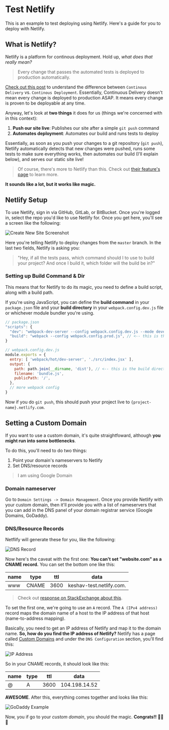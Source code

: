 # Test Netlify
This is an example to test deploying using Netlify. Here's a guide for you to deploy with Netlify.

## What is Netlify?
Netlify is a platform for continous deployment. Hold up, *what does that really mean?*

> Every change that passes the automated tests is deployed to production automatically.

[Check out this post](https://puppet.com/blog/continuous-delivery-vs-continuous-deployment-what-s-diff) to understand the difference between `Continous Delivery` vs. `Continous Deployment`. Essentially, Continuous Delivery doesn't mean every change is deployed to production ASAP. It means every change is proven to be deployable at any time.

Anyway, let's look at **two things** it does for us (things we're concerned with in this context):

1. **Push our site live**: Publishes our site after a simple `git push` command
2. **Automates deployment**: Automates our build and runs tests to deploy

Essentially, as soon as you push your changes to a git repository (`git push`), Netlify automatically detects that new changes were pushed, runs some tests to make sure everything works, then automates our build (I'll explain below), and serves our static site live!

> Of course, there's more to Netlify than this. Check out [their feature's page](https://www.netlify.com/features/) to learn more.

**It sounds like a lot, but it works like magic.**

## Netlify Setup
To use Netlify, sign in via GitHub, GitLab, or BitBucket. Once you're logged in, select the repo you'd like to use Netlify for. Once you get here, you'll see a screen like the following:

![Create New Site Screenshot](https://i.imgur.com/t4inTR1.png)

Here you're telling Netlify to deploy changes from the `master` branch. In the last two fields, Netlify is asking you:

> "Hey, if all the tests pass, which command should I to use to build your project? And once I build it, which folder will the build be in?"

### Setting up Build Command & Dir
This means that for Netlify to do its magic, you need to define a build script, along with a build path.

If you're using JavaScript, you can define the **build command** in your `package.json` file and your **build directory** in your `webpack.config.dev.js` file or whichever module bundler you're using.

```js
// package.json
"scripts": {
  "dev": "webpack-dev-server --config webpack.config.dev.js --mode development --color",
  "build": "webpack --config webpack.config.prod.js", // <-- this is the build command
}
```

```js
// webpack.config.dev.js
module.exports = {
  entry: [ 'webpack/hot/dev-server', './src/index.jsx' ],
  output: {
    path: path.join(__dirname, 'dist'), // <-- this is the build directory
    filename: 'bundle.js',
    publicPath: '/',
  },
  // more webpack config
}
```

Now if you do `git push`, this should push your project live to `{project-name}.netlify.com`.

## Setting a Custom Domain
If you want to use a custom domain, it's quite straightfoward, although **you might run into some bottlenecks**.

To do this, you'll need to do two things:
1. Point your domain's nameservers to Netlify
2. Set DNS/resource records

> I am using Google Domain

### Domain nameserver
Go to `Domain Settings -> Domain Management`. Once you provide Netlify with your custom domain, then it'll provide you with a list of nameservers that you can add in the DNS panel of your domain registrar service (Google Domains, GoDaddy).

### DNS/Resource Records
Netflify will generate these for you, like the following:

![DNS Record](https://i.imgur.com/YRolkiX.jpg)

Now here's the caveat with the first one:
**You can't set "website.com" as a CNAME record.** You can set the bottom one like this:

| name | type  | ttl  | data                     |
|------|-------|------|--------------------------|
| www  | CNAME | 3600 | keshav-test.netlify.com. |

> Check out [response on StackExchange about this](https://superuser.com/a/264914).

To set the first one, we're going to use an `A` record. The `A (IPv4 address)` record maps the domain name of a host to the IP address of that host (name-to-address mapping).

Basically, you need to get an IP address of Netlify and map it to the domain name. **So, how do you find the IP address of Netlify?** Netlify has a page called [Custom Domains](https://www.netlify.com/docs/custom-domains/#dns-configuration) and under the `DNS Configuration` section, you'll find this:

![IP Address](https://i.imgur.com/HBRR9dO.jpg)

So in your CNAME records, it should look like this:

| name | type  | ttl  | data          |
|------|-------|------|---------------|
|  @   |   A   | 3600 | 104.198.14.52 |

**AWESOME**. After this, everything comes together and looks like this:

![GoDaddy Example](https://i.imgur.com/k2jUS3D.jpg)

Now, you if go to your *custom domain*, you should the magic. **Congrats!!** 🎉🎈🎊
